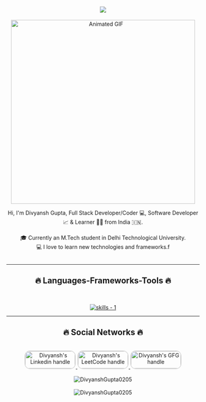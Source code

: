 
<!-- introduction -->
<h1 align="center">
    <a href="https://git.io/typing-svg">
      <img src="https://readme-typing-svg.herokuapp.com/?lines=Hello+Everyone!+👋;+Myself+Divyansh+Gupta!;&center=true&size=30">
    </a>
  </h1>
  
  
  <p align="center">
    <img src="https://camo.githubusercontent.com/8a9c7f854df987a0b488caf7b4ca6fb56e368e1a0b85602574da94c19d1c2d2e/68747470733a2f2f70687973696373677572756b756c2e66696c65732e776f726470726573732e636f6d2f323031392f30322f6368617261637465722d312e676966" alt="Animated GIF" width="480" height="auto" style="max-width: 100%; height: auto;"/>
  </p>
  
  
  
  <!-- about me -->
  <p align="center">
    Hi, I'm Divyansh Gupta, Full Stack Developer/Coder 💻, Software Developer 📈 & Learner 👨‍💻  from India 🇮🇳.
    <br />
    <br />
    🎓 Currently an M.Tech student in Delhi Technological University.
    <br />
    💻 I love to learn new technologies and frameworks.f
    <br />
    <br />
  </p>
  
  <hr />
  <!-- skills -->
  <h2 align="center">🔥 Languages-Frameworks-Tools 🔥</h2>
  <br />
  <p align="center">
    <a href="https://skillicons.dev">
        <!-- first row -->
        <picture>
            <source media="(prefers-color-scheme: dark)" srcset="https://skillicons.dev/icons?i=react%2Cjavascript%2Chtml%2Ccss%2Cvscode%2Cc%2Ccpp%2Cmysql%2Cpython%2Cnodejs%2Cmachinelearning&theme=dark" />
            <source media="(prefers-color-scheme: light), (prefers-color-scheme: no-preference)" srcset="https://skillicons.dev/icons?i=react%2Cjavascript%2Chtml%2Ccss%2Cvscode%2Cc%2Ccpp%2Cmysql%2Cpython%2Cnodejs%2Cmachinelearning&theme=light" />
            <img src="https://skillicons.dev/icons?i=react%2Cjavascript%2Chtml%2Ccss%2Cvscode%2Cc%2Ccpp%2Cmysql%2Cpython%2Cnodejs%2Cmachinelearning&theme=light" alt="skills - 1" />
        </picture>
    </a>
  </p>
  <hr />
  <!-- skills -->
  <h2 align="center">🔥 Social Networks 🔥</h2>
  <br />
  <div align="center">
    <a href="https://www.linkedin.com/in/divyansh-gupta-b14470191" target="_blank">
      <img src="https://oyepriyansh.pages.dev/assets/github/readme/linkedin.svg" alt="Divyansh's Linkedin handle" title="Linkedin" style="width: 130px; height: 45px; border-radius: 15px; border: 2px solid #ddd;"/>
    </a> 
    <a href="https://leetcode.com/u/Divyansh_Gupta02/" target="_blank">
      <img src="https://leetcode.com/static/images/LeetCode_Sharing.png" alt="Divyansh's LeetCode handle" title="LeetCode" style="width: 130px; height: 45px; border-radius: 15px; border: 2px solid #ddd;"/>
    </a>
    <a href="https://www.geeksforgeeks.org/user/2maydivyanshgupta/" target="_blank">
      <img src="https://media.geeksforgeeks.org/wp-content/uploads/20210224040124/JSBinCollaborativeJavaScriptDebugging6-300x160.png" alt="Divyansh's GFG handle" title="GeeksforGeeks" style="width: 130px; height: 45px; border-radius: 15px; border: 2px solid #ddd;"/>
    </a>
  </div>
  
  <br />
  
  
  <div align="center">
    <img src="https://github-readme-stats.vercel.app/api?username=DivyanshGupta0205&show_icons=true&locale=en" alt="DivyanshGupta0205" />
  </div>
  <br>
  <div align="center">
    <img src="https://github-readme-streak-stats.herokuapp.com/?user=DivyanshGupta0205&theme=dark" alt="DivyanshGupta0205" />
  </div>

